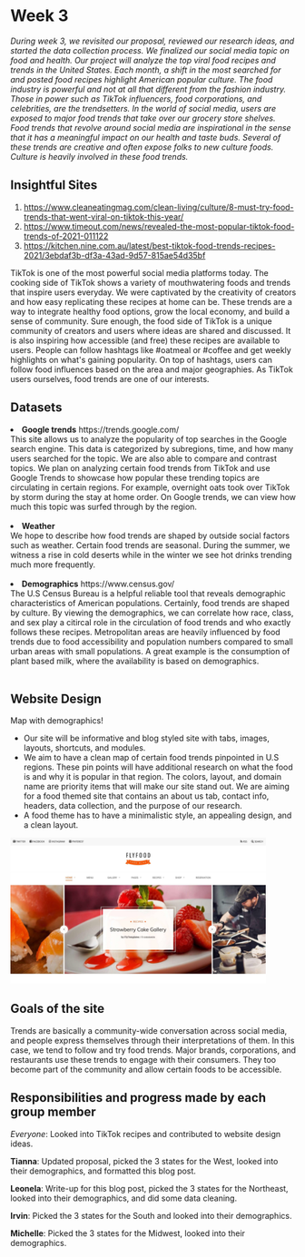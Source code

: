 # Week 3

<i> During week 3, we revisited our proposal, reviewed our research ideas, and started the data collection process. We finalized our social media topic on food and health. Our project will analyze the top viral food recipes and trends in the United States. Each month, a shift in the most searched for and posted food recipes highlight American popular culture. The food industry is powerful and not at all that different from the fashion industry. Those in power such as TikTok influencers, food corporations, and celebrities, are the trendsetters. In the world of social media, users are exposed to major food trends that take over our grocery store shelves. Food trends that revolve around social media are inspirational in the sense that it has a meaningful impact on our health and taste buds. Several of these trends are creative and often expose folks to new culture foods. Culture is heavily involved in these food trends. </i>

## Insightful Sites
1. https://www.cleaneatingmag.com/clean-living/culture/8-must-try-food-trends-that-went-viral-on-tiktok-this-year/ 
2. https://www.timeout.com/news/revealed-the-most-popular-tiktok-food-trends-of-2021-011122 
3. https://kitchen.nine.com.au/latest/best-tiktok-food-trends-recipes-2021/3ebdaf3b-df3a-43ad-9d57-815ae54d35bf 

TikTok is one of the most powerful social media platforms today. The cooking side of TikTok shows a variety of mouthwatering foods and trends that inspire users everyday. We were captivated by the creativity of creators and how easy replicating these recipes at home can be. These trends are a way to integrate healthy food options, grow the local economy, and build a sense of community. Sure enough, the food side of TikTok is a unique community of creators and users where ideas are shared and discussed. It is also inspiring how accessible (and free) these recipes are available to users. People can follow hashtags like #oatmeal or #coffee and get weekly highlights on what's gaining popularity. On top of hashtags, users can follow food influences based on the area and major geographies. As TikTok users ourselves, food trends are one of our interests. 


## Datasets
<li> <b> Google trends</b> https://trends.google.com/ <br>
This site allows us to analyze the popularity of top searches in the Google search engine. This data is categorized by subregions, time, and how many users searched for the topic. We are also able to compare and contrast topics. We plan on analyzing certain food trends from TikTok and use Google Trends to showcase how popular these trending topics are circulating in certain regions. For example, overnight oats took over TikTok by storm during the stay at home order. On Google trends, we can view how much this topic was surfed through by the region. </li><br>
<li><b>Weather</b><br> 
We hope to describe how food trends are shaped by outside social factors such as weather. Certain food trends are seasonal. During the summer, we witness a rise in cold deserts while in the winter we see hot drinks trending much more frequently.</li><br>
<li><b>Demographics</b> https://www.census.gov/ <br>
The U.S Census Bureau is a helpful reliable tool that reveals demographic characteristics of American populations. Certainly, food trends are shaped by culture. By viewing the demographics, we can correlate how race, class, and sex play a citircal role in the circulation of food trends and who exactly follows these recipes. Metropolitan areas are heavily influenced by food trends due to food accessibility and population numbers compared to small urban areas with small populations. A great example is the consumption of plant based milk, where the availability is based on demographics.</li><br>

## Website Design

Map with demographics!
    <ul>
        <li>Our site will be informative and blog styled site with tabs, images, layouts, shortcuts, and modules. </li>
        <li>We aim to have a clean map of certain food trends pinpointed in U.S regions. These pin points will have additional research on what the food is and why it is popular in that region. The colors, layout, and domain name are priority items that will make our site stand out. We are aiming for a food themed site that contains an about us tab, contact info, headers, data collection, and the purpose of our research. </li>
        <li>A food theme has to have a minimalistic style, an appealing design, and a clean layout. </li>
    </ul>
    <img src="flyfood.jpeg" width= 450px>


## Goals of the site

<p>Trends are basically a community-wide conversation across social media, and people express themselves through their interpretations of them. In this case, we tend to follow and try food trends. Major brands, corporations, and restaurants use these trends to engage with their consumers. They too become part of the community and allow certain foods to be accessible.
    </p>


## Responsibilities and progress made by each group member

<p><i>Everyone</i>: Looked into TikTok recipes and contributed to website design ideas.</p>
<p><b>Tianna</b>: Updated proposal, picked the 3 states for the West, looked into their demographics, and formatted this blog post.</p>
<p><b>Leonela</b>: Write-up for this blog post, picked the 3 states for the Northeast, looked into their demographics, and did some data cleaning.</p>
<p><b>Irvin</b>: Picked the 3 states for the South and looked into their demographics.</p>    
<p><b>Michelle</b>: Picked the 3 states for the Midwest, looked into their demographics.</p>
